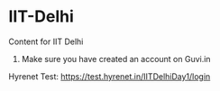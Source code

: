 # IIT-Delhi
Content for IIT Delhi
1. Make sure you have created an account on Guvi.in

Hyrenet Test: https://test.hyrenet.in/IITDelhiDay1/login
